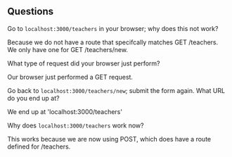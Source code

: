 ## Questions

Go to `localhost:3000/teachers` in your browser; why does this not work?

Because we do not have a route that specifcally matches GET /teachers. We only have one for GET /teachers/new.

What type of request did your browser just perform?

Our browser just performed a GET request.


Go back to `localhost:3000/teachers/new`; submit the form again. What URL do you end up at?

We end up at 'localhost:3000/teachers'


Why does `localhost:3000/teachers` work now?

This works because we are now using POST, which does have a route defined for /teachers.


